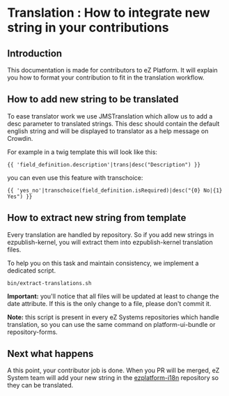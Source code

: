 # Translation : How to integrate new string in your contributions

## Introduction

This documentation is made for contributors to eZ Platform. It will explain you how to format your contribution
to fit in the translation workflow.

## How to add new string to be translated

To ease translator work we use JMSTranslation which allow us to add a desc parameter to translated strings.
This desc should contain the default english string and will be displayed to translator as a help message on Crowdin.

For example in a twig template this will look like this:

    {{ 'field_definition.description'|trans|desc("Description") }} 

you can even use this feature with transchoice:

    {{ 'yes_no'|transchoice(field_definition.isRequired)|desc("{0} No|{1} Yes") }}

## How to extract new string from template

Every translation are handled by repository. So if you add new strings in ezpublish-kernel, you will extract them into
ezpublish-kernel translation files.

To help you on this task and maintain consistency, we implement a dedicated script.

    bin/extract-translations.sh
    
**Important:** you'll notice that all files will be updated at least to change the date attribute. If this is the
only change to a file, please don't commit it.

**Note:** this script is present in every eZ Systems repositories which handle translation, so you can use the same command
on platform-ui-bundle or repository-forms.

## Next what happens

A this point, your contributor job is done. When you PR will be merged, eZ System team will add your new string in the 
[ezplatform-i18n][ezplatform-i18n] repository so they can be translated.

[crowdin-ezplatform]: https://crowdin.com/project/ezplatform
[ezplatform-i18n-org]: https://github.com/ezplatform-i18n
[ezplatform-i18n]: https://github.com/ezsystems/ezplatform-i18n
